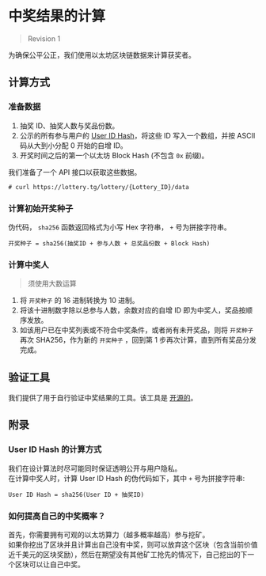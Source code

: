# 中奖结果的计算

> Revision 1

为确保公平公正，我们使用以太坊区块链数据来计算获奖者。

## 计算方式

### 准备数据

1. 抽奖 ID、抽奖人数与奖品份数。
2. 公示的所有参与用户的 [User ID Hash](#user-id-hash-的计算方式)，将这些 ID 写入一个数组，并按 ASCII 码从大到小分配 0 开始的自增 ID。
3. 开奖时间之后的第一个以太坊 Block Hash (不包含 `0x` 前缀)。

我们准备了一个 API 接口以获取这些数据。

``` 
# curl https://lottery.tg/lottery/{Lottery_ID}/data
```

### 计算初始开奖种子

伪代码， `sha256` 函数返回格式为小写 Hex 字符串， `+` 号为拼接字符串。

``` 
开奖种子 = sha256(抽奖ID + 参与人数 + 总奖品份数 + Block Hash)
```

### 计算中奖人

> 须使用大数运算

1. 将 `开奖种子` 的 16 进制转换为 10 进制。
2. 将该十进制数字除以总参与人数，余数对应的自增 ID 即为中奖人，奖品按顺序发放。
3. 如该用户已在中奖列表或不符合中奖条件，或者尚有未开奖品，则将 `开奖种子` 再次 SHA256，作为新的 `开奖种子` ，回到第 1 步再次计算，直到所有奖品分发完成。

## 验证工具

我们提供了用于自行验证中奖结果的工具。该工具是 [开源的](../tools/verify-tool/)。

## 附录

### User ID Hash 的计算方式

我们在设计算法时尽可能同时保证透明公开与用户隐私。<br>
在计算中奖人时，计算 User ID Hash 的伪代码如下，其中 `+` 号为拼接字符串:

``` 
User ID Hash = sha256(User ID + 抽奖ID)
```

### 如何提高自己的中奖概率？

首先，你需要拥有可观的以太坊算力（越多概率越高）参与挖矿。<br>
如果你挖出了区块并且计算出自己没有中奖，则可以放弃这个区块（包含当前价值近千美元的区块奖励），然后在期望没有其他矿工抢先的情况下，自己挖出的下一个区块可以让自己中奖。
